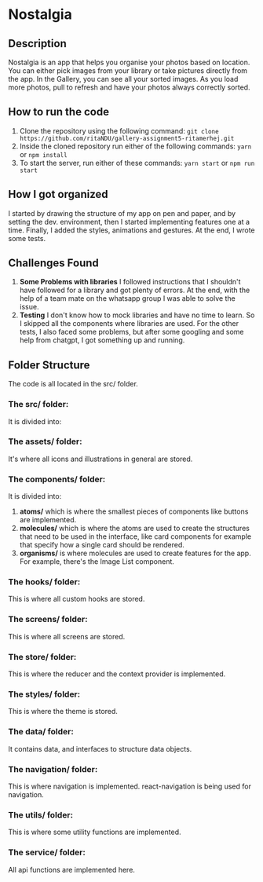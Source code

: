 # Nostalgia

## Description

Nostalgia is an app that helps you organise your photos based on location.
You can either pick images from your library or take pictures directly from the app.
In the Gallery, you can see all your sorted images. As you load more photos, pull to refresh and have your photos always correctly sorted.

## How to run the code

1. Clone the repository using the following command:
   `git clone https://github.com/ritaNDU/gallery-assignment5-ritamerhej.git`
2. Inside the cloned repository run either of the following commands:
   `yarn` or `npm install`
3. To start the server, run either of these commands:
   `yarn start` or `npm run start`

## How I got organized

I started by drawing the structure of my app on pen and paper, and by setting the dev. environment, then I started implementing features one at a time. Finally, I added the styles, animations and gestures. At the end, I wrote some tests.

## Challenges Found

1. **Some Problems with libraries**
   I followed instructions that I shouldn't have followed for a library and got plenty of errors. At the end, with the help of a team mate on the whatsapp group I was able to solve the issue.
2. **Testing**
   I don't know how to mock libraries and have no time to learn. So I skipped all the components where libraries are used. For the other tests, I also faced some problems, but after some googling and some help from chatgpt, I got something up and running.

## Folder Structure

The code is all located in the src/ folder.

### The src/ folder:

It is divided into:

### The assets/ folder:

It's where all icons and illustrations in general are stored.

### The components/ folder:

It is divided into:

1. **atoms/** which is where the smallest pieces of components like buttons are implemented.
2. **molecules/** which is where the atoms are used to create the structures that need to be used in the interface, like card components for example that specify how a single card should be rendered.
3. **organisms/** is where molecules are used to create features for the app. For example, there's the Image List component.

### The hooks/ folder:

This is where all custom hooks are stored.

### The screens/ folder:

This is where all screens are stored.

### The store/ folder:

This is where the reducer and the context provider is implemented.

### The styles/ folder:

This is where the theme is stored.

### The data/ folder:

It contains data, and interfaces to structure data objects.

### The navigation/ folder:

This is where navigation is implemented. react-navigation is being used for navigation.

### The utils/ folder:

This is where some utility functions are implemented.

### The service/ folder:

All api functions are implemented here.
